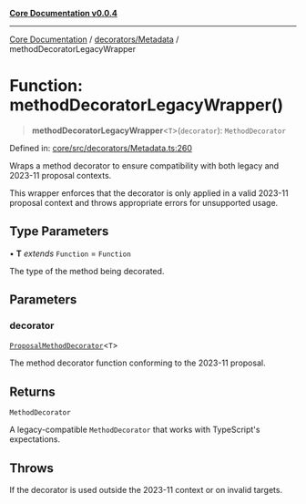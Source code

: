 [**Core Documentation v0.0.4**](../../../README.md)

***

[Core Documentation](../../../modules.md) / [decorators/Metadata](../README.md) / methodDecoratorLegacyWrapper

# Function: methodDecoratorLegacyWrapper()

> **methodDecoratorLegacyWrapper**\<`T`\>(`decorator`): `MethodDecorator`

Defined in: [core/src/decorators/Metadata.ts:260](https://github.com/stonemjs/core/blob/2adc2da4c7e3b5a9f593c198ba7e8ad639651777/src/decorators/Metadata.ts#L260)

Wraps a method decorator to ensure compatibility with both legacy and 2023-11 proposal contexts.

This wrapper enforces that the decorator is only applied in a valid 2023-11 proposal context
and throws appropriate errors for unsupported usage.

## Type Parameters

• **T** *extends* `Function` = `Function`

The type of the method being decorated.

## Parameters

### decorator

[`ProposalMethodDecorator`](../../../declarations/type-aliases/ProposalMethodDecorator.md)\<`T`\>

The method decorator function conforming to the 2023-11 proposal.

## Returns

`MethodDecorator`

A legacy-compatible `MethodDecorator` that works with TypeScript's expectations.

## Throws

If the decorator is used outside the 2023-11 context or on invalid targets.
